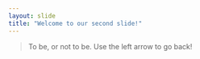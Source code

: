 ```yaml
---
layout: slide
title: "Welcome to our second slide!"
---
```

> To be, or not to be.
Use the left arrow to go back!
